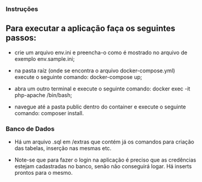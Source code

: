 ### Instruções

## Para executar a aplicação faça os seguintes passos:

* crie um arquivo env.ini e preencha-o como é mostrado no arquivo de exemplo env.sample.ini;

* na pasta raíz (onde se encontra o arquivo docker-compose.yml) execute o seguinte comando: docker-compose up;

* abra um outro terminal e execute o seguinte comando: docker exec -it php-apache /bin/bash;

* navegue até a pasta public dentro do container e execute o seguinte comando: composer install.

### Banco de Dados

* Há um arquivo .sql em /extras que contém já os comandos para criação das tabelas, inserção nas mesmas etc.

* Note-se que para fazer o login na aplicação é preciso que as credências estejam cadastradas no banco, senão não conseguirá logar. Há inserts prontos para o mesmo.
